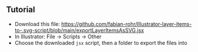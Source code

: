 ## Tutorial

- Download this file: https://github.com/fabian-rohr/Illustrator-layer-items-to-.svg-script/blob/main/exportLayerItemsAsSVG.jsx
- In Illustrator: File -> Scripts -> Other
- Choose the downloaded `jsx` script, then a folder to export the files into
